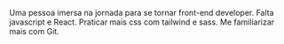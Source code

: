 Uma pessoa imersa na jornada para se tornar front-end developer.
Falta javascript e React.
Praticar mais css com tailwind e sass.
Me familiarizar mais com Git.
